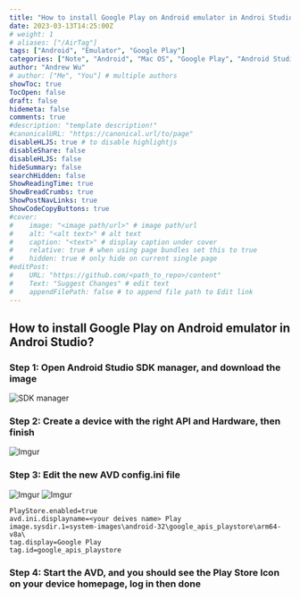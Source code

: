 ```yaml
---
title: "How to install Google Play on Android emulator in Androi Studio?"
date: 2023-03-13T14:25:00Z
# weight: 1
# aliases: ["/AirTag"]
tags: ["Android", "Emulator", "Google Play"]
categories: ["Note", "Android", "Mac OS", "Google Play", "Android Studio"]
author: "Andrew Wu"
# author: ["Me", "You"] # multiple authors
showToc: true
TocOpen: false
draft: false
hidemeta: false
comments: true
#description: "template description!"
#canonicalURL: "https://canonical.url/to/page"
disableHLJS: true # to disable highlightjs
disableShare: false
disableHLJS: false
hideSummary: false
searchHidden: false
ShowReadingTime: true
ShowBreadCrumbs: true
ShowPostNavLinks: true
ShowCodeCopyButtons: true
#cover:
#    image: "<image path/url>" # image path/url
#    alt: "<alt text>" # alt text
#    caption: "<text>" # display caption under cover
#    relative: true # when using page bundles set this to true
#    hidden: true # only hide on current single page
#editPost:
#    URL: "https://github.com/<path_to_repo>/content"
#    Text: "Suggest Changes" # edit text
#    appendFilePath: false # to append file path to Edit link
---
```

## How to install Google Play on Android emulator in Androi Studio?

### Step 1: Open Android Studio SDK manager, and download the image

![SDK manager](https://i.imgur.com/b8qmBjQ.png)

### Step 2: Create a device with the right API and Hardware, then finish

![Imgur](https://i.imgur.com/JPLgWmY.png)

### Step 3: Edit the new AVD config.ini file

![Imgur](https://i.imgur.com/UpsoXYR.png)
![Imgur](https://i.imgur.com/wfdGnJZ.png)

```
PlayStore.enabled=true
avd.ini.displayname=<your deives name> Play
image.sysdir.1=system-images\android-32\google_apis_playstore\arm64-v8a\
tag.display=Google Play
tag.id=google_apis_playstore
```

### Step 4: Start the AVD, and you should see the Play Store Icon on your device homepage, log in then done